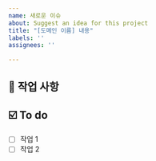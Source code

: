 ```yaml
---
name: 새로운 이슈
about: Suggest an idea for this project
title: "[도메인 이름] 내용"
labels: ''
assignees: ''

---
```


<!-- 
    Issue 제목은 다음과 같은 형식으로 작성합니다.

    [도메인 이름] 내용
    ex) [회원가입] 회원가입 화면 구현
-->

## 📑 작업 사항 
<!-- 작업 내용을 작성해주세요. -->


## ☑️ To do
<!-- 
    작업을 위해 해야할 목록을 작성해주세요. 
    - [ ] 는 Markdown에서 체크박스를 표시합니다.
-->
- [ ] 작업 1
- [ ] 작업 2
